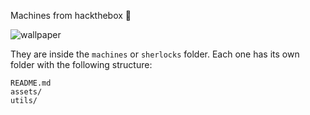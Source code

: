Machines from hackthebox 📗

![wallpaper](https://wallpapercave.com/wp/wp5140187.jpg)

They are inside the `machines` or `sherlocks` folder. Each one has its own folder with the following structure:

```
README.md
assets/
utils/
```